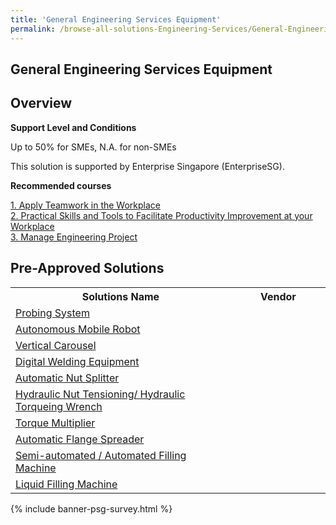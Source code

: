```yaml
---
title: 'General Engineering Services Equipment'
permalink: /browse-all-solutions-Engineering-Services/General-Engineering-Services-Equipment
---
```


## General Engineering Services Equipment
## Overview

**Support Level and Conditions**

Up to 50% for SMEs, N.A. for non-SMEs

This solution is supported by Enterprise Singapore (EnterpriseSG).

**Recommended courses**



<a href='https://sfec.enterprisejobskills.gov.sg/Course_Internet/CourseDetail.aspx?CoursesReferenceNumber=TGS-2012500215'  target='_blank' rel='noopener'>1. Apply Teamwork in the Workplace</a><br>
<a href='https://sfec.enterprisejobskills.gov.sg/Course_Internet/CourseDetail.aspx?CoursesReferenceNumber=TGS-2021005580'  target='_blank' rel='noopener'>2. Practical Skills and Tools to Facilitate Productivity Improvement at your Workplace</a><br>
<a href='https://sfec.enterprisejobskills.gov.sg/Course_Internet/CourseDetail.aspx?CoursesReferenceNumber=TGS-2022013049'  target='_blank' rel='noopener'>3. Manage Engineering Project </a><br>

## Pre-Approved Solutions

<table>
<tr>
<th style='width: auto;'><b>Solutions Name</b></th>
<th style='width: 30%;'><b>Vendor</b></th>
</tr>
<tr>
<td><a href='/productivity-solutions-grant/solutionrepo/eqt-Probng-sys-Eng-Srvcs' target='_blank'>Probing System</a><br></td>
<td></td>
</tr>
<tr>
<td><a href='/productivity-solutions-grant/solutionrepo/eqt-Autonomous-Mobl-Robot-Eng-Srvcs' target='_blank'>Autonomous Mobile Robot</a><br></td>
<td></td>
</tr>
<tr>
<td><a href='/productivity-solutions-grant/solutionrepo/eqt-Vrtcl-Crousl-Eng-Srvcs' target='_blank'>Vertical Carousel</a><br></td>
<td></td>
</tr>
<tr>
<td><a href='/productivity-solutions-grant/solutionrepo/eqt-Dgtl-Wldng-Eqt--Eng-Srvcs' target='_blank'>Digital Welding Equipment </a><br></td>
<td></td>
</tr>
<tr>
<td><a href='/productivity-solutions-grant/solutionrepo/eqt-Automtc-Nut-Splttr-Eng-Srvcs' target='_blank'>Automatic Nut Splitter</a><br></td>
<td></td>
</tr>
<tr>
<td><a href='/productivity-solutions-grant/solutionrepo/eqt-Hc-Nut-Tnsonng-Hc-Torqung-Wrnch-Eng-Srvcs' target='_blank'>Hydraulic Nut Tensioning/ Hydraulic Torqueing Wrench</a><br></td>
<td></td>
</tr>
<tr>
<td><a href='/productivity-solutions-grant/solutionrepo/eqt-Torqu-Multplr-Eng-Srvcs' target='_blank'>Torque Multiplier</a><br></td>
<td></td>
</tr>
<tr>
<td><a href='/productivity-solutions-grant/solutionrepo/eqt-Automtc-Flng-Sprdr-Eng-Srvcs' target='_blank'>Automatic Flange Spreader</a><br></td>
<td></td>
</tr>
<tr>
<td><a href='/productivity-solutions-grant/solutionrepo/eqt-Smutomtd-Automtd-Fllng-Mchn-Eng-Srvcs' target='_blank'>Semi-automated / Automated Filling Machine</a><br></td>
<td></td>
</tr>
<tr>
<td><a href='/productivity-solutions-grant/solutionrepo/eqt-Lqud-Fllng-Mchn-Eng-Srvcs' target='_blank'>Liquid Filling Machine</a><br></td>
<td></td>
</tr>
</table>

{% include banner-psg-survey.html %}
